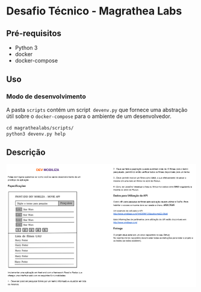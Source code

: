 # Desafio Técnico - Magrathea Labs

## Pré-requisitos

- Python 3
- docker
- docker-compose

## Uso

### Modo de desenvolvimento
A pasta `scripts` contém um script` devenv.py` que fornece uma abstração útil
sobre o `docker-compose` para o ambiente de um desenvolvedor.
```
cd magrathealabs/scripts/
python3 devenv.py help
```

## Descrição

![Image of description](https://github.com/MarianyFerreira/mobiliza/blob/master/description.png)
